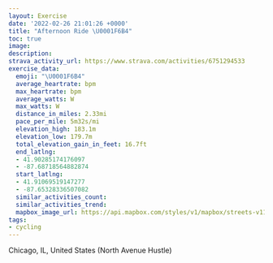 ```yaml
---
layout: Exercise
date: '2022-02-26 21:01:26 +0000'
title: "Afternoon Ride \U0001F6B4"
toc: true
image:
description:
strava_activity_url: https://www.strava.com/activities/6751294533
exercise_data:
  emoji: "\U0001F6B4"
  average_heartrate: bpm
  max_heartrate: bpm
  average_watts: W
  max_watts: W
  distance_in_miles: 2.33mi
  pace_per_mile: 5m32s/mi
  elevation_high: 183.1m
  elevation_low: 179.7m
  total_elevation_gain_in_feet: 16.7ft
  end_latlng:
  - 41.90285174176097
  - -87.68718564882874
  start_latlng:
  - 41.91069519147277
  - -87.65328336507082
  similar_activities_count:
  similar_activities_trend:
  mapbox_image_url: https://api.mapbox.com/styles/v1/mapbox/streets-v11/static/path-5+787af2-1.0(ytx~F%60x~uOSCSBIN%3F%5CFv%40FAAC%3F%40JXKWD%7C%40ClCBx%40Av%40BJCr%40BpNA%60AB%7CIEN%40HH%5CAH%40J%3Fr%40CN%3Fh%40DhCAxCF%60GC%5C%40LE%5C%40v%40CNG%40GN%3Fn%40DHAJP~AF~%40BbDFlAAN%3Fd%40BLEn%40DzC%40pFAjAD%7C%40%40lEDz%40CVBr%40GR%3FdAHvDDLGT%40FCRDV%40p%40A%7CABj%40%40vBAJ%40~%40CFB~ECfCDnCEd%40FpA%40bCDnAD~IApABxACLDl%40DnHAjABz%40FXELAJBXALBxBAdBA%5C%40TDLRA%3F%5CBHBHFDJ%40XEHBx%40Gl%40%40l%40IR%40pAEF%40JA%60%40%3FHDl%40GfBATBdAEx%40%40PB~%40I~AAv%40CR%3FHBTCvBB%5CE%7CAA%7C%40EnBBVCR%40f%40JBJCB%3FMFE%40%40),pin-s-s+e5b22e(-87.65329,41.91069),pin-s-f+89ae00(-87.68719000000011,41.902849999999994)/auto/800x800?access_token=pk.eyJ1Ijoiam9zaGJlY2ttYW4iLCJhIjoiY205eWR2aDd1MWZ6djJrbXc4a3M0bWZleiJ9.XiG9OWkNcZk2QzjJbxLB4A
tags:
- cycling
---
```




Chicago, IL, United States (North Avenue Hustle)
